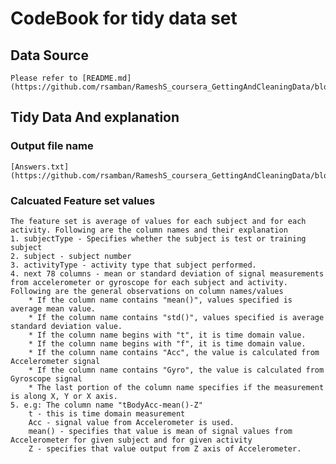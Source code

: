 # CodeBook for tidy data set
## Data Source
	Please refer to [README.md](https://github.com/rsamban/RameshS_coursera_GettingAndCleaningData/blob/master/README.md)
## Tidy Data And explanation
### Output file name
	[Answers.txt](https://github.com/rsamban/RameshS_coursera_GettingAndCleaningData/blob/master/Answer.txt)
### Calcuated Feature set values
	The feature set is average of values for each subject and for each activity. Following are the column names and their explanation
	1. subjectType - Specifies whether the subject is test or training subject
	2. subject - subject number
	3. activityType - activity type that subject performed.
	4. next 78 columns - mean or standard deviation of signal measurements from accelerometer or gyroscope for each subject and activity. Following are the general observations on column names/values
		* If the column name contains "mean()", values specified is average mean value.
		* If the column name contains "std()", values specified is average standard deviation value.
		* If the column name begins with "t", it is time domain value.
		* If the column name begins with "f", it is time domain value.
		* If the column name contains "Acc", the value is calculated from Accelerometer signal
		* If the column name contains "Gyro", the value is calculated from Gyroscope signal
		* The last portion of the column name specifies if the measurement is along X, Y or X axis.
	5. e.g: The column name "tBodyAcc-mean()-Z" 
		t - this is time domain measurement
		Acc - signal value from Accelerometer is used.
		mean() - specifies that value is mean of signal values from Accelerometer for given subject and for given activity
		Z - specifies that value output from Z axis of Accelerometer.